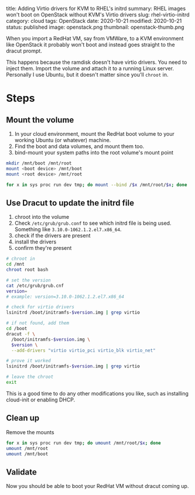 title: Adding Virtio drivers for KVM to RHEL's initrd
summary: RHEL images won't boot on OpenStack without KVM's Virtio drivers
slug: rhel-virtio-initrd
category: cloud
tags: OpenStack
date: 2020-10-21
modified: 2020-10-21
status: published
image: openstack.png
thumbnail: openstack-thumb.png


When you import a RedHat VM, say from VMWare, to a KVM environment like OpenStack it probably won't boot and instead goes straight to the dracut prompt.


This happens because the ramdisk doesn't have virtio drivers. You need to inject them. Import the volume and attach it to a running Linux server.
Personally I use Ubuntu, but it doesn't matter since you'll `chroot` in.


# Steps

## Mount the volume

1. In your cloud environment, mount the RedHat boot volume to your working Ubuntu (or whatever) machine. 
1. Find the boot and data volumes, and mount them too.
1. bind-mount your system paths into the root volume's mount point

```bash
mkdir /mnt/boot /mnt/root
mount <boot device> /mnt/boot
mount <root device> /mnt/root

for x in sys proc run dev tmp; do mount --bind /$x /mnt/root/$x; done
```

## Use Dracut to update the initrd file

1. chroot into the volume
1. Check `/etc/grub/grub.conf` to see which initrd file is being used. Something like `3.10.0-1062.1.2.el7.x86_64`.
1. check if the drivers are present
1. install the drivers
1. confirm they're present

```bash
# chroot in
cd /mnt
chroot root bash

# set the version
cat /etc/grub/grub.cnf
version=
# example: version=3.10.0-1062.1.2.el7.x86_64

# check for virtio drivers
lsinitrd /boot/initramfs-$version.img | grep virtio

# if not found, add them
cd /boot
dracut -f \
  /boot/initramfs-$version.img \
  $version \
  --add-drivers "virtio virtio_pci virtio_blk virtio_net"

# prove it worked
lsinitrd /boot/initramfs-$version.img | grep virtio

# leave the chroot
exit
```

This is a good time to do any other modifications you like, such as installing cloud-init or enabling DHCP.


## Clean up

Remove the mounts

```bash
for x in sys proc run dev tmp; do umount /mnt/root/$x; done
umount /mnt/root
umount /mnt/boot
```

## Validate

Now you should be able to boot your RedHat VM without dracut coming up.
